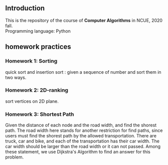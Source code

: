 ## Introduction
This is the repository of the course of **Computer Algorithms** in NCUE, 2020 fall. <br>
Programming language: Python
<br>



## homework practices

### Homework 1: Sorting
quick sort and insertion sort : given a sequence of number and sort them in two ways. 

### Homework 2: 2D-ranking
sort vertices on 2D plane.

### Homework 3: Shortest Path
Given the distance of each node and the road width, and find the shorest path.
The road width here stands for another restriction for find paths, since users must find the shorest path by the allowed transportation.
There are truck, car and bike, and each of the transportation has their car width. The car width should be larger than the road width or it can not passed.
Among these statement, we use Dijkstra's Algorithm to find an answer for this problem.
